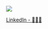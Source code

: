 ![](https://media.giphy.com/media/aB48KqJ4A5lHsN0HQR/giphy.gif) 

[LinkedIn - 👨🏻‍💻](https://www.linkedin.com/in/yusufkorkmaz98/)
<!--
**yusufkorkmaz/yusufkorkmaz** is a ✨ _special_ ✨ repository because its `README.md` (this file) appears on your GitHub profile.

Here are some ideas to get you started:

- 🔭 I’m currently working on ...
- 🌱 I’m currently learning ...
- 👯 I’m looking to collaborate on ...
- 🤔 I’m looking for help with ...
- 💬 Ask me about ...
- 📫 How to reach me: ...
- 😄 Pronouns: ...
- ⚡ Fun fact: ...
-->

